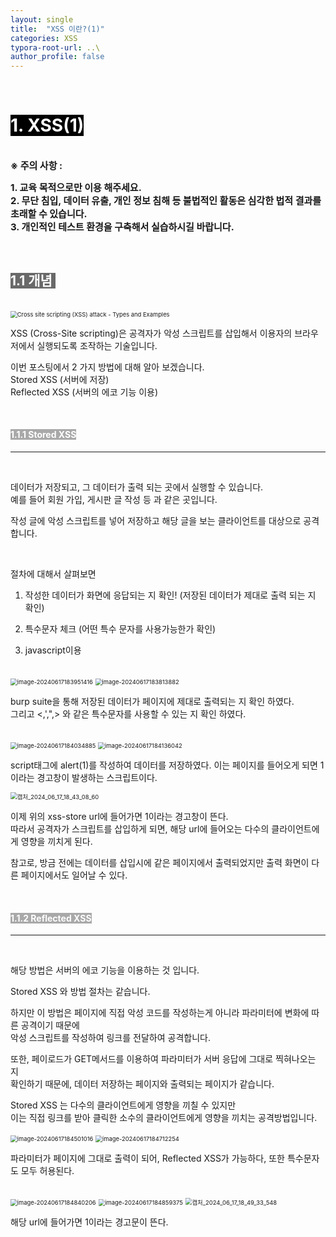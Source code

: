 ```yaml
---
layout: single
title:  "XSS 이란?(1)"
categories: XSS
typora-root-url: ..\
author_profile: false
---
```


<br>

# <span style="background:#000000; color:#ffffff">1. XSS(1)</span>

<br><span style='font-weight:bold; font-size:15px'> ※ 주의 사항 :</span>   

<span style='font-weight:bold; font-size:15px'>1. 교육 목적으로만 이용 해주세요.</span><br>
<span style='font-weight:bold; font-size:15px'>2. 무단 침입, 데이터 유출, 개인 정보 침해 등 불법적인 활동은 심각한 법적 결과를 초래할 수 있습니다.</span><br>
<span style='font-weight:bold; font-size:15px'>3.  개인적인 테스트 환경을 구축해서 실습하시길 바랍니다. </span>

<br>

## <span style="background:#696969; color:#ffffff">1.1 개념 </span>

<br>

<img src="https://cdn.prod.website-files.com/5ff66329429d880392f6cba2/60b35cf8bf38cadc090a95bf_Cross-Site%20Scripting%20Work.png" alt="Cross site scripting (XSS) attack - Types and Examples" style="zoom: 67%;" />

XSS (Cross-Site scripting)은 공격자가 악성 스크립트를 삽입해서 이용자의 브라우저에서 실행되도록 조작하는 기술입니다.

이번 포스팅에서 2 가지 방법에 대해 알아 보겠습니다.  
Stored XSS (서버에 저장)  
Reflected XSS (서버의 에코 기능 이용)

<br>

#### <span style="background:#A9A9A9; color:#ffffff">1.1.1 Stored XSS</span>

***

<br>

데이터가 저장되고, 그 데이터가 출력 되는 곳에서 실행할 수 있습니다.   
예를 들어 회원 가입, 게시판 글 작성 등 과 같은 곳입니다.  

작성 글에  악성 스크립트를 넣어 저장하고 해당 글을 보는 클라이언트를 대상으로 공격합니다.

<br>

절차에 대해서 살펴보면

1. 작성한 데이터가 화면에 응답되는 지 확인! (저장된 데이터가 제대로 출력 되는 지 확인)

2. 특수문자 체크 (어떤 특수 문자를 사용가능한가 확인)

3.  javascript이용

   <br>

<img src="/images/2024-06-16-XSS1/image-20240617183951416.png" alt="image-20240617183951416" style="zoom:67%;" />

<img src="/images/2024-06-16-XSS1/image-20240617183813882.png" alt="image-20240617183813882" style="zoom: 67%;" />

burp suite을 통해 저장된 데이터가 페이지에 제대로 출력되는 지 확인 하였다.   
그리고 <,',",> 와 같은 특수문자를 사용할 수 있는 지 확인 하였다.

<br>

<img src="/images/2024-06-16-XSS1/image-20240617184034885.png" alt="image-20240617184034885" style="zoom:67%;" />

<img src="/images/2024-06-16-XSS1/image-20240617184136042.png" alt="image-20240617184136042" style="zoom:67%;" />

script태그에 alert(1)를 작성하여 데이터를 저장하였다. 이는 페이지를 들어오게 되면 1이라는 경고창이 발생하는 스크립트이다.

<img src="/images/2024-06-16-XSS1/캡처_2024_06_17_18_43_08_60.png" alt="캡처_2024_06_17_18_43_08_60" style="zoom:67%;" />

이제 위의 xss-store url에 들어가면 1이라는 경고창이 뜬다.   
따라서 공격자가 스크립트를 삽입하게 되면, 해당 url에 들어오는 다수의 클라이언트에게 영향을 끼치게 된다.  

참고로, 방금 전에는 데이터를 삽입시에 같은 페이지에서 출력되었지만 출력 화면이 다른 페이지에서도 일어날 수 있다.

<br>

#### <span style="background:#A9A9A9; color:#ffffff">1.1.2 Reflected XSS</span>

***

<br>

해당 방법은 서버의 에코 기능을 이용하는 것 입니다.

Stored XSS 와 방법 절차는 같습니다. 

하지만  이 방법은 페이지에 직접 악성 코드를 작성하는게 아니라 파라미터에 변화에 따른 공격이기 때문에   
악성 스크립트를 작성하여 링크를 전달하여 공격합니다.

또한, 페이로드가 GET메서드를 이용하여 파라미터가 서버 응답에 그대로 찍혀나오는 지   
확인하기 때문에, 데이터 저장하는 페이지와 출력되는 페이지가 같습니다.

Stored XSS 는 다수의 클라이언트에게 영향을 끼칠 수 있지만   
이는 직접 링크를 받아 클릭한 소수의 클라이언트에게 영향을 끼치는 공격방법입니다.

<img src="/images/2024-06-16-XSS1/image-20240617184501016.png" alt="image-20240617184501016" style="zoom:67%;" />

<img src="/images/2024-06-16-XSS1/image-20240617184712254.png" alt="image-20240617184712254" style="zoom:67%;" />

파라미터가 페이지에 그대로 출력이 되어, Reflected XSS가 가능하다, 또한 특수문자도 모두 허용된다.

<br>

<img src="/images/2024-06-16-XSS1/image-20240617184840206.png" alt="image-20240617184840206" style="zoom:67%;" />

<img src="/images/2024-06-16-XSS1/image-20240617184859375.png" alt="image-20240617184859375" style="zoom:67%;" />

<img src="/images/2024-06-16-XSS1/캡처_2024_06_17_18_49_33_548.png" alt="캡처_2024_06_17_18_49_33_548" style="zoom:67%;" />

해당 url에 들어가면 1이라는 경고문이 뜬다.
